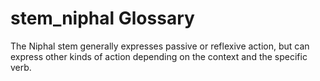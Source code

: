 # stem_niphal Glossary
The Niphal stem generally expresses passive or reflexive action, but can express other kinds of action depending on the context and the specific verb.